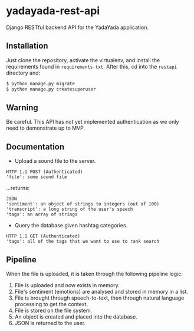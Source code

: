 yadayada-rest-api
=================

Django RESTful backend API for the YadaYada application.

Installation
------------

Just clone the repository, activate the virtualenv, and install the requirements found in `requirements.txt`. After this, cd into the `restapi` directory and:

```sh
$ python manage.py migrate
$ python manage.py createsuperuser
```

Warning
-------

Be careful. This API has not yet implemented authentication as we only need to demonstrate up to MVP.

Documentation
-------------

-	Upload a sound file to the server.

```
HTTP 1.1 POST (Authenticated)
'file': some sound file
```

...returns:

```
JSON
'sentiment': an object of strings to integers (out of 100)
'transcript': a long string of the user's speech
'tags': an array of strings
```

-	Query the database given hashtag categories.

```
HTTP 1.1 GET (Authenticated)
'tags': all of the tags that we want to use to rank search
```

Pipeline
--------

When the file is uploaded, it is taken through the following pipeline logic:

1.	File is uploaded and now exists in memory.
2.	File's sentiment (emotions) are analysed and stored in memory in a list.
3.	File is brought through speech-to-text, then through natural language processing to get the context.
4.	File is stored on the file system.
5.	An object is created and placed into the database.
6.	JSON is returned to the user.
